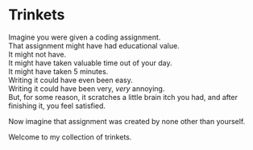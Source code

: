# Trinkets
Imagine you were given a coding assignment.  
That assignment might have had educational value.  
It might not have.  
It might have taken valuable time out of your day.  
It might have taken 5 minutes.  
Writing it could have even been easy.  
Writing it could have been very, *very* annoying.  
But, for some reason, it scratches a little brain itch you had, and after finishing it, you feel satisfied.

Now imagine that assignment was created by none other than yourself.

Welcome to my collection of trinkets.
